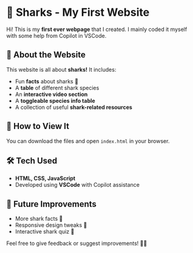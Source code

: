 # 🦈 Sharks - My First Website  

Hi! This is my **first ever webpage** that I created. I mainly coded it myself with some help from Copilot in VSCode.  

## 🌊 About the Website  
This website is all about **sharks!** It includes:  
- Fun **facts** about sharks 🦈  
- A **table** of different shark species  
- An **interactive video section**  
- A **toggleable species info table**  
- A collection of useful **shark-related resources**  

## 🚀 How to View It  
You can download the files and open `index.html` in your browser.  

## 🛠️ Tech Used  
- **HTML, CSS, JavaScript**  
- Developed using **VSCode** with Copilot assistance  

## 📌 Future Improvements  
- More shark facts 🦈  
- Responsive design tweaks 📱  
- Interactive shark quiz 🎯  

Feel free to give feedback or suggest improvements! 🏄‍♂️  
